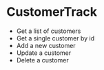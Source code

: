 # CustomerTrack

- Get a list of customers
- Get a single customer by id
- Add a new customer
- Update a customer
- Delete a customer
